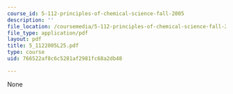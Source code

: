 ```yaml
---
course_id: 5-112-principles-of-chemical-science-fall-2005
description: ''
file_location: /coursemedia/5-112-principles-of-chemical-science-fall-2005/766522af8c6c5281af2981fc68a2db48_5_1122005L25.pdf
file_type: application/pdf
layout: pdf
title: 5_1122005L25.pdf
type: course
uid: 766522af8c6c5281af2981fc68a2db48

---
```

None